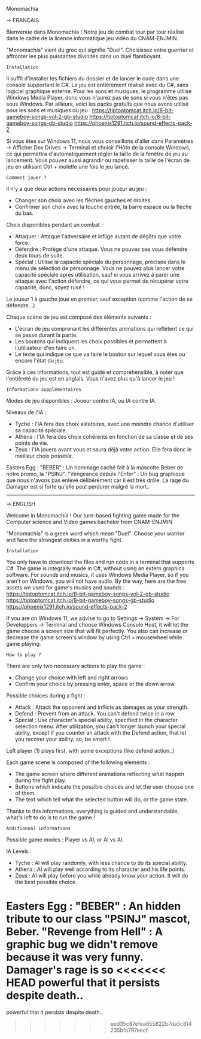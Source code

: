 ﻿Monomachía
 
-> FRANCAIS


Bienvenue dans Monomachía !
Notre jeu de combat tour par tour réalisé dans le cadre de la licence informatique jeu vidéo du CNAM-ENJMIN.

"Monomachía" vient du grec qui signifie "Duel". Choisissez votre guerrier et affronter les 
plus puissantes divinités dans un duel flamboyant.

	Installation

Il suffit d'installer les fichiers du dossier et de lancer le code dans une console supportant le C#.
Le jeu est entièrement réalisé avec du C#, sans logiciel graphique externe. 
Pour les sons et musiques, le programme utilise Windows Media Player, donc vous n'aurez pas de sons si vous
n'êtes pas sous Windows.
Par ailleurs, voici les packs gratuits que nous avons utilisé pour les sons et musiques du jeu :
https://tiptoptomcat.itch.io/8-bit-gameboy-songs-vol-2-gb-studio
https://tiptoptomcat.itch.io/8-bit-gameboy-songs-gb-studio
https://phoenix1291.itch.io/sound-effects-pack-2

Si vous êtes sur Windows 11, nous vous conseillons d'aller dans Paramètres -> Afficher Dev Drives -> Terminal 
et choisir l'Hôte de la console Windows, ce qui permettra d'automatiquement régler la taille de la fenêtre de 
jeu au lancement.
Vous pouvez aussi agrandir ou rapetisser la taille de l'écran de jeu en utilisant Ctrl + molette une fois le
jeu lancé.

	Comment jouer ?

Il n'y a que deux actions nécessaires pour joueur au jeu :
- Changer son choix avec les flèches gauches et droites.
- Confirmer son choix avec la touche entrée, la barre espace ou la flèche du bas.

Choix disponibles pendant un combat :
- Attaquer : Attaque l'adversaire et inflige autant de dégâts que votre force.
- Défendre : Protège d'une attaque. Vous ne pouvez pas vous défendre deux tours de suite.
- Spécial  : Utilise la capacité spéciale du personnage, précisée dans le menu de sélection de personnage.
Vous ne pouvez plus lancer votre capacité spéciale après utilisation, sauf si vous arrivez à parer une
attaque avec l'action défendre, ce qui vous permet de récupérer votre capacité, donc, soyez rusé !

Le joueur 1 à gauche joue en premier, sauf exception (comme l'action de se défendre...)

Chaque scène de jeu est composé des éléments suivants :
- L'écran de jeu comprenant les différentes animations qui reflètent ce qui se passe durant la partie.
- Les boutons qui indiquent les choix possibles et permettent à l'utilisateur d'en faire un.
- Le texte qui indique ce que va faire le bouton sur lequel vous êtes ou encore l'état du jeu.

Grâce à ces informations, tout est guidé et compréhensible, à noter que l'entièreté du jeu est en anglais.
Vous n'avez plus qu'à lancer le jeu !

	Informations supplémentaires 

Modes de jeu disponibles : Joueur contre IA, ou IA contre IA. 

Niveaux de l'IA : 
- Tyché  : l'IA fera des choix aléatoires, avec une moindre chance d'utiliser sa capacité spéciale.
- Athéna : l'IA fera des choix cohérents en fonction de sa classe et de ses points de vie.
- Zeus   : l'IA jouera avant vous et saura déjà votre action. Elle fera donc le meilleur choix possible.

Easters Egg :
"BEBER" : Un hommage caché fait à la mascotte Beber de notre promo, la "PSINJ".
"Vengeance depuis l'Enfer" : Un bug graphique que nous n'avons pas enlevé délibérément car il est très drôle.
La rage du Damager est si forte qu'elle peut perdurer malgré la mort..

-------------------------------------------------------------------------------------------------------------


-> ENGLISH


Welcome in Monomachía !
Our turn-based fighting game made for the Computer science and Video games bachelor from CNAM-ENJMIN

"Monomachía" is a greek word which mean "Duel". Choose your warrior and face the strongest deities in
a worthy fight.

	Installation

You only have to download the files and run code in a terminal that supports C#.
The game is integrally made in C#, without using an extern graphics software.
For sounds and musics, it uses Windows Media Player, so if you aren't on Windows, you will not have audio.
By the way, here are the free assets we used for game's musics and sounds : 
https://tiptoptomcat.itch.io/8-bit-gameboy-songs-vol-2-gb-studio
https://tiptoptomcat.itch.io/8-bit-gameboy-songs-gb-studio
https://phoenix1291.itch.io/sound-effects-pack-2

If you are on Windows 11, we advise to go to Settings -> System -> For Developpers -> Terminal and choose 
Windows Console Host, it will let the game choose a screen size that will fit perfectly.
You also can increase or decrease the game screen's window by using Ctrl + mousewheel while game playing.

	How to play ?

There are only two necessary actions to play the game :
- Change your choice with left and right arrows
- Confirm your choice by pressing enter, space or the down arrow.

Possible choices during a fight : 
- Attack  : Attack the opponent and inflicts as damages as your strength.
- Defend  : Prevent from an attack. You can't defend twice in a row.
- Special : Use character's special ability, specified in the character selection menu. 
After utilization, you can't longer launch your special ability, except if you counter an attack with
the Defend action, that let you recover your ability, so, be smart !

Left player (1) plays first, with some exceptions (like defend action..)

Each game scene is composed of the following elements :
- The game screen where different animations reflecting what happen during the fight play.
- Buttons which indicate the possible choices and let the user choose one of them.
- The text which tell what the selected button will do, or the game state.

Thanks to this informations, everything is guided and understandable, what's left to do is to run the game !

	Additionnal informations

Possible game modes : Player vs AI, or AI vs AI. 

IA Levels :
- Tyche  : AI will play randomly, with less chance to do its special ability.
- Athena : AI will play well according to its character and his life points.
- Zeus   : AI will play before you while already know your action. It will do the best possible choice.

Easters Egg :
"BEBER" : An hidden tribute to our class "PSINJ" mascot, Beber.
"Revenge from Hell" : A graphic bug we didn't remove because it was very funny. Damager's rage is so
<<<<<<< HEAD
powerful that it persists despite death..
=======
powerful that it persists despite death..
>>>>>>> eed35c87efea655822b7da5c814235bfa797eecf
